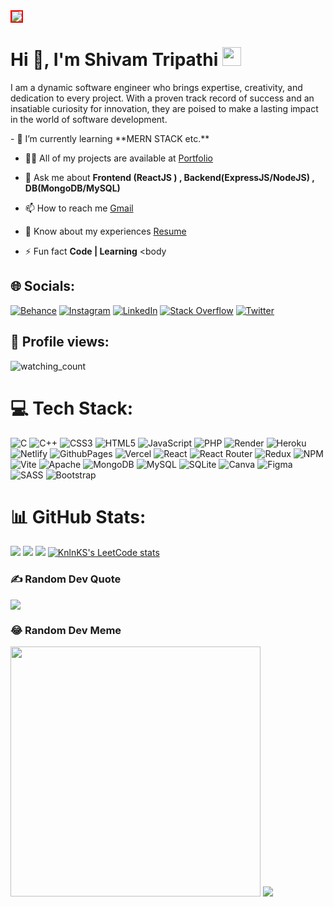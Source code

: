 
<!--horizontal divider(gradiant)-->
<img src="https://user-images.githubusercontent.com/73097560/115834477-dbab4500-a447-11eb-908a-139a6edaec5c.gif" style="border: 2px solid red;">

<h1 >Hi 👋, I'm Shivam Tripathi <a href="https://github.com/0112shiv/"><img src="https://cdn-icons-png.flaticon.com/512/9533/9533056.png" height="30" width="30" alt="portfolio" /></a> </h1>
    
  <p align="left">
    I am a dynamic software engineer who brings expertise, creativity, and dedication to every project. With a proven track record of success and an insatiable curiosity for innovation, they are poised to make a lasting impact in the world of software development.
  </p>
- 🌱 I’m currently learning **MERN STACK etc.**

- 👨‍💻 All of my projects are available at [Portfolio]( # )

- 💬 Ask me about **Frontend (ReactJS ) , Backend(ExpressJS/NodeJS) , DB(MongoDB/MySQL)**

- 📫 How to reach me [Gmail](2002shiv01@gmail.com)

- 📄 Know about my experiences [Resume](https://drive.google.com/file/d/1zFDPUPb-E7cJEaXdumEyXNmyu1k113it/view?usp=sharing)

- ⚡ Fun fact **Code | Learning** <body
  
## 🌐 Socials:
[![Behance](https://img.shields.io/badge/Behance-1769ff?logo=behance&logoColor=white)](https://behance.net/shivamtripathi30) [![Instagram](https://img.shields.io/badge/Instagram-%23E4405F.svg?logo=Instagram&logoColor=white)](https://instagram.com/@shivam.tripathi_2002) [![LinkedIn](https://img.shields.io/badge/LinkedIn-%230077B5.svg?logo=linkedin&logoColor=white)](https://linkedin.com/in/shivam-tripathi-139b43198) [![Stack Overflow](https://img.shields.io/badge/-Stackoverflow-FE7A16?logo=stack-overflow&logoColor=white)](https://stackoverflow.com/users/23141098) 
[![Twitter](https://img.shields.io/badge/Twitter-%231DA1F2.svg?logo=Twitter&logoColor=white)](https://twitter.com/ShivamT04291716) 
## 👀 Profile views:
<img src="https://komarev.com/ghpvc/?username=madushadhanushka&color=brightgreen" alt="watching_count" />

# 💻 Tech Stack:
![C](https://img.shields.io/badge/c-%2300599C.svg?style=plastic&logo=c&logoColor=white) ![C++](https://img.shields.io/badge/c++-%2300599C.svg?style=plastic&logo=c%2B%2B&logoColor=white) ![CSS3](https://img.shields.io/badge/css3-%231572B6.svg?style=plastic&logo=css3&logoColor=white) ![HTML5](https://img.shields.io/badge/html5-%23E34F26.svg?style=plastic&logo=html5&logoColor=white) ![JavaScript](https://img.shields.io/badge/javascript-%23323330.svg?style=plastic&logo=javascript&logoColor=%23F7DF1E) ![PHP](https://img.shields.io/badge/php-%23777BB4.svg?style=plastic&logo=php&logoColor=white) ![Render](https://img.shields.io/badge/Render-%46E3B7.svg?style=plastic&logo=render&logoColor=white) ![Heroku](https://img.shields.io/badge/heroku-%23430098.svg?style=plastic&logo=heroku&logoColor=white) ![Netlify](https://img.shields.io/badge/netlify-%23000000.svg?style=plastic&logo=netlify&logoColor=#00C7B7) ![GithubPages](https://img.shields.io/badge/github%20pages-121013?style=plastic&logo=github&logoColor=white) ![Vercel](https://img.shields.io/badge/vercel-%23000000.svg?style=plastic&logo=vercel&logoColor=white) ![React](https://img.shields.io/badge/react-%2320232a.svg?style=plastic&logo=react&logoColor=%2361DAFB) ![React Router](https://img.shields.io/badge/React_Router-CA4245?style=plastic&logo=react-router&logoColor=white) ![Redux](https://img.shields.io/badge/redux-%23593d88.svg?style=plastic&logo=redux&logoColor=white) ![NPM](https://img.shields.io/badge/NPM-%23CB3837.svg?style=plastic&logo=npm&logoColor=white) ![Vite](https://img.shields.io/badge/vite-%23646CFF.svg?style=plastic&logo=vite&logoColor=white) ![Apache](https://img.shields.io/badge/apache-%23D42029.svg?style=plastic&logo=apache&logoColor=white) ![MongoDB](https://img.shields.io/badge/MongoDB-%234ea94b.svg?style=plastic&logo=mongodb&logoColor=white) ![MySQL](https://img.shields.io/badge/mysql-%2300000f.svg?style=plastic&logo=mysql&logoColor=white) ![SQLite](https://img.shields.io/badge/sqlite-%2307405e.svg?style=plastic&logo=sqlite&logoColor=white) ![Canva](https://img.shields.io/badge/Canva-%2300C4CC.svg?style=plastic&logo=Canva&logoColor=white) ![Figma](https://img.shields.io/badge/figma-%23F24E1E.svg?style=plastic&logo=figma&logoColor=white) ![SASS](https://img.shields.io/badge/SASS-hotpink.svg?style=plastic&logo=SASS&logoColor=white) ![Bootstrap](https://img.shields.io/badge/bootstrap-%238511FA.svg?style=plastic&logo=bootstrap&logoColor=white)
# 📊 GitHub Stats:
![](https://github-readme-stats.vercel.app/api?username=0112shiv&theme=dark&hide_border=false&include_all_commits=false&count_private=false)
![](https://github-readme-streak-stats.herokuapp.com/?user=0112shiv&theme=dark&hide_border=false)
![](https://github-readme-stats.vercel.app/api/top-langs/?username=0112shiv&theme=dark&hide_border=false&include_all_commits=false&count_private=false&layout=compact)
[![KnlnKS's LeetCode stats](https://leetcode-stats-six.vercel.app/api?username=2002shiv01)](https://github.com/011shiv/github-readme)
### ✍️ Random Dev Quote
![](https://quotes-github-readme.vercel.app/api?type=horizontal&theme=radical)

### 😂 Random Dev Meme
<img src='https://randommeme-five.vercel.app/' style="height: 400px;"/>

<!--horizontal divider(gradiant)-->
<img src="https://user-images.githubusercontent.com/73097560/115834477-dbab4500-a447-11eb-908a-139a6edaec5c.gif">

<!-- Proudly created with GPRM ( https://gprm.itsvg.in ) -->
